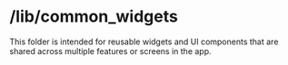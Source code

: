 # /lib/common_widgets

This folder is intended for reusable widgets and UI components that are shared across multiple features or screens in the app.
